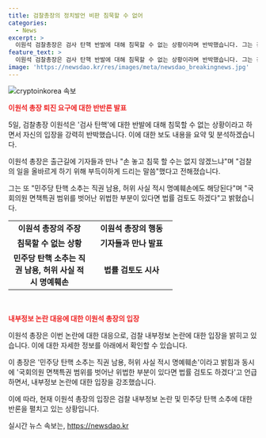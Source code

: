 ```yaml
---
title: 검찰총장의 정치발언 비판 침묵할 수 없어
categories:
  - News
excerpt: >
  이원석 검찰총장은 검사 탄핵 반발에 대해 침묵할 수 없는 상황이라며 반박했습니다. 그는 검찰의 일을 올바르게 하기 위해 부득이하게 드리는 말씀이라며 민주당 탄핵 소추를 비판하고, 법률 검토까지 고려할 것이라고 밝혔습니다. #검사탄핵 #이원석 #민주당
feature_text: >
  이원석 검찰총장은 검사 탄핵 반발에 대해 침묵할 수 없는 상황이라며 반박했습니다. 그는 검찰의 일을 올바르게 하기 위해 부득이하게 드리는 말씀이라며 민주당 탄핵 소추를 비판하고, 법률 검토까지 고려할 것이라고 밝혔습니다. #검사탄핵 #이원석 #민주당
image: 'https://newsdao.kr/res/images/meta/newsdao_breakingnews.jpg'
---
```


<p><img src="https://newsdao.kr/res/images/meta/newsdao_breakingnews.jpg" alt="cryptoinkorea 속보" /></p>

<p><b><span style="color: #ee2323;">이원석 총장 퇴진 요구에 대한 반반론 발표</span></b></p>

<p>5일, 검찰총장 이원석은 '검사 탄핵'에 대한 반발에 대해 침묵할 수 없는 상황이라고 하면서 자신의 입장을 강력히 반박했습니다. 이에 대한 보도 내용을 요약 및 분석하겠습니다.</p>

<p data-ke-size="size16">이원석 총장은 출근길에 기자들과 만나 "손 놓고 침묵 할 수는 없지 않겠느냐"며 "검찰의 일을 올바르게 하기 위해 부득이하게 드리는 말씀"했다고 전해졌습니다.</p>

<p data-ke-size="size16">그는 또 "민주당 탄핵 소추는 직권 남용, 허위 사실 적시 명예훼손에도 해당된다"며 "국회의원 면책특권 범위를 벗어난 위법한 부분이 있다면 법률 검토도 하겠다"고 밝혔습니다.</p>

<table>
    <tr>
        <td style="text-align: center; width: 150px; height: 17px;"><b>이원석 총장의 주장</b></td>
        <td style="text-align: center; width: 150px; height: 17px;"><b>이원석 총장의 행동</b></td>
    </tr>
    <tr>
        <td style="text-align: center; height: 17px;"><b>침묵할 수 없는 상황</b></td>
        <td style="text-align: center; height: 17px;"><b>기자들과 만나 발표</b></td>
    </tr>
    <tr>
        <td style="text-align: center; height: 17px;"><b>민주당 탄핵 소추는 직권 남용, 허위 사실 적시 명예훼손</b></td>
        <td style="text-align: center; height: 17px;"><b>법률 검토도 시사</b></td>
    </tr>
</table>

<p data-ke-size="size16">&nbsp;</p>

<p><b><span style="color: #ee2323;">내부정보 논란 대응에 대한 이원석 총장의 입장</span></b></p>

<p>이원석 총장은 이번 논란에 대한 대응으로, 검찰 내부정보 논란에 대한 입장을 밝히고 있습니다. 이에 대한 자세한 정보를 아래에서 확인할 수 있습니다.</p>

<p data-ke-size="size16">이 총장은 '민주당 탄핵 소추는 직권 남용, 허위 사실 적시 명예훼손'이라고 밝힘과 동시에 '국회의원 면책특권 범위를 벗어난 위법한 부분이 있다면 법률 검토도 하겠다'고 언급하면서, 내부정보 논란에 대한 입장을 강조했습니다.</p>

<p data-ke-size="size16">이에 따라, 현재 이원석 총장의 입장은 검찰 내부정보 논란 및 민주당 탄핵 소추에 대한 반론을 펼치고 있는 상황입니다.</p>
실시간 뉴스 속보는, <a href="https://newsdao.kr" rel="dofollow">https://newsdao.kr</a>


